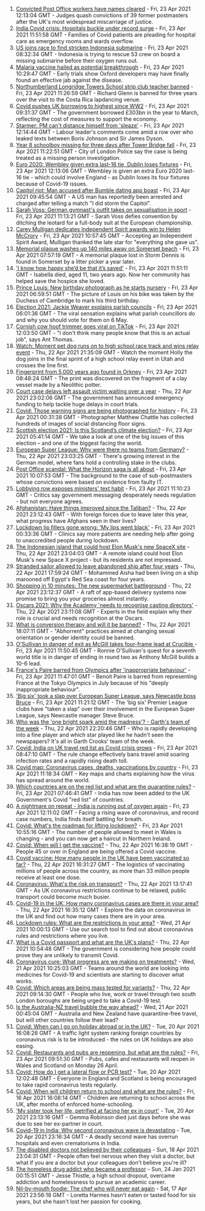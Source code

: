 1. [Convicted Post Office workers have names cleared](https://www.bbc.co.uk/news/business-56859357) - Fri, 23 Apr 2021 12:13:04 GMT - Judges quash convictions of 39 former postmasters after the UK's most widespread miscarriage of justice.
2. [India Covid crisis: Hospitals buckle under record surge](https://www.bbc.co.uk/news/world-asia-56858403) - Fri, 23 Apr 2021 11:51:58 GMT - Families of Covid patients are pleading for hospital care as emergency rooms and wards overflow.
3. [US joins race to find stricken Indonesia submarine](https://www.bbc.co.uk/news/world-asia-56851487) - Fri, 23 Apr 2021 08:32:34 GMT - Indonesia is trying to rescue 53 crew on board a missing submarine before their oxygen runs out.
4. [Malaria vaccine hailed as potential breakthrough](https://www.bbc.co.uk/news/health-56858158) - Fri, 23 Apr 2021 10:29:47 GMT - Early trials show Oxford developers may have finally found an effective jab against the disease.
5. [Northumberland Longridge Towers School strip club teacher banned](https://www.bbc.co.uk/news/uk-england-tyne-56858188) - Fri, 23 Apr 2021 11:26:59 GMT - Richard Glenn is banned for three years over the visit to the Costa Rica lapdancing venue.
6. [Covid pushes UK borrowing to highest since WW2](https://www.bbc.co.uk/news/business-56856195) - Fri, 23 Apr 2021 09:31:37 GMT - The government borrowed £303bn in the year to March, reflecting the cost of measures to support the economy.
7. [Starmer: PM can't distance himself from 'sleaze'](https://www.bbc.co.uk/news/uk-politics-56856901) - Fri, 23 Apr 2021 12:14:44 GMT - Labour leader's comments come amid a row over who leaked texts between Boris Johnson and Sir James Dyson.
8. [Year 8 schoolboy missing for three days after Tower Bridge fall](https://www.bbc.co.uk/news/uk-england-london-56847002) - Fri, 23 Apr 2021 11:22:51 GMT - City of London Police say the case is being treated as a missing person investigation.
9. [Euro 2020: Wembley given extra last-16 tie, Dublin loses fixtures](https://www.bbc.co.uk/sport/football/56856744) - Fri, 23 Apr 2021 12:13:06 GMT - Wembley is given an extra Euro 2020 last-16 tie - which could involve England - as Dublin loses its four fixtures because of Covid-19 issues.
10. [Capitol riot: Man accused after Bumble dating app boast](https://www.bbc.co.uk/news/world-us-canada-56857240) - Fri, 23 Apr 2021 09:45:54 GMT - A US man has reportedly been arrested and charged after telling a match "I did storm the Capitol".
11. [Sarah Voss: German gymnast's outfit takes on sexualisation in sport](https://www.bbc.co.uk/news/world-europe-56858863) - Fri, 23 Apr 2021 11:13:21 GMT - Sarah Voss defies convention by ditching the leotard for a full-body suit at the European championship.
12. [Carey Mulligan dedicates Independent Spirit awards win to Helen McCrory](https://www.bbc.co.uk/news/entertainment-arts-56857512) - Fri, 23 Apr 2021 10:57:45 GMT - Accepting an Independent Spirit Award, Mulligan thanked the late star for "everything she gave us".
13. [Memorial plaque washes up 140 miles away on Somerset beach](https://www.bbc.co.uk/news/uk-england-somerset-56847542) - Fri, 23 Apr 2021 07:57:19 GMT - A memorial plaque lost in Storm Dennis is found in Somerset by a litter picker a year later.
14. ['I know how happy she’d be that it’s saved'](https://www.bbc.co.uk/news/uk-56850444) - Fri, 23 Apr 2021 11:51:11 GMT - Isabella died, aged 11, two years ago. Now her community has helped save the hospice she loved.
15. [Prince Louis: New birthday photograph as he starts nursery](https://www.bbc.co.uk/news/uk-56853207) - Fri, 23 Apr 2021 06:59:51 GMT - The picture of Louis on his bike was taken by the Duchess of Cambridge to mark his third birthday.
16. [Election 2021: Jackie Weaver explains parish councils](https://www.bbc.co.uk/news/uk-england-leeds-56847148) - Fri, 23 Apr 2021 06:01:36 GMT - The viral sensation explains what parish councillors do and why you should vote for them on 6 May.
17. [Cornish cow hoof trimmer goes viral on TikTok](https://www.bbc.co.uk/news/uk-england-cornwall-56860331) - Fri, 23 Apr 2021 12:03:50 GMT - "I don't think many people know that this is an actual job", says Ant Thomas.
18. [Watch: Moment pet dog runs on to high school race track and wins relay event](https://www.bbc.co.uk/sport/av/athletics/56854177) - Thu, 22 Apr 2021 21:35:09 GMT - Watch the moment Holly the dog joins in the final sprint of a high school relay event in Utah and crosses the line first.
19. [Fingerprint from 5,000 years ago found in Orkney](https://www.bbc.co.uk/news/uk-scotland-north-east-orkney-shetland-56858268) - Fri, 23 Apr 2021 08:48:24 GMT - The print was discovered on the fragment of a clay vessel made by a Neolithic potter.
20. [Court case delays left assault victim waiting over a year](https://www.bbc.co.uk/news/uk-56765175) - Thu, 22 Apr 2021 23:02:06 GMT - The government has announced emergency funding to help tackle huge delays in court trials.
21. [Covid: Those warning signs are being photographed for history](https://www.bbc.co.uk/news/in-pictures-56675382) - Fri, 23 Apr 2021 00:31:38 GMT - Photographer Matthew Chattle has collected hundreds of images of social distancing floor signs.
22. [Scottish election 2021: Is this Scotland’s climate election?](https://www.bbc.co.uk/news/uk-scotland-56848288) - Fri, 23 Apr 2021 05:41:14 GMT - We take a look at one of the big issues of this election – and one of the biggest facing the world.
23. [European Super League: Why were there no teams from Germany?](https://www.bbc.co.uk/news/world-europe-56845662) - Thu, 22 Apr 2021 23:03:25 GMT - There's growing interest in the German model, where fans hold a controlling stake in the clubs.
24. [Post Office scandal: What the Horizon saga is all about](https://www.bbc.co.uk/news/business-56718036) - Fri, 23 Apr 2021 10:07:53 GMT - The background to the case of sub-postmasters whose convictions were based on evidence from faulty IT.
25. [Lobbying row exposes ministers' text habit](https://www.bbc.co.uk/news/uk-politics-56842946) - Fri, 23 Apr 2021 11:10:23 GMT - Critics say government messaging desperately needs regulation - but not everyone agrees.
26. [Afghanistan: Have things improved since the Taliban?](https://www.bbc.co.uk/news/56779160) - Thu, 22 Apr 2021 23:12:43 GMT - With foreign forces due to leave later this year, what progress have Afghans seen in their lives?
27. [Lockdown lip fillers gone wrong: 'My lips went black'](https://www.bbc.co.uk/news/newsbeat-56845921) - Fri, 23 Apr 2021 00:33:36 GMT - Clinics say more patients are needing help after going to unaccredited people during lockdown.
28. [The Indonesian island that could host Elon Musk's new SpaceX site](https://www.bbc.co.uk/news/world-asia-56797133) - Thu, 22 Apr 2021 23:04:03 GMT - A remote island could host Elon Musk's new Space X project - but its residents are not impressed.
29. [Stranded sailor allowed to leave abandoned ship after four years](https://www.bbc.co.uk/news/world-middle-east-56842506) - Thu, 22 Apr 2021 17:59:24 GMT - Mohammed Aisha had been living on a ship marooned off Egypt's Red Sea coast for four years.
30. [Shopping in 10 minutes: The new supermarket battleground](https://www.bbc.co.uk/news/business-56720044) - Thu, 22 Apr 2021 23:12:37 GMT - A raft of app-based delivery systems now promise to bring you your groceries almost instantly.
31. [Oscars 2021: Why the Academy 'needs to recognise casting directors'](https://www.bbc.co.uk/news/entertainment-arts-56813184) - Thu, 22 Apr 2021 23:11:08 GMT - Experts in the field explain why their role is crucial and needs recognition at the Oscars.
32. [What is conversion therapy and will it be banned?](https://www.bbc.co.uk/news/explainers-56496423) - Thu, 22 Apr 2021 18:07:11 GMT - "Abhorrent" practices aimed at changing sexual orientation or gender identity could be banned.
33. [O'Sullivan in danger of exit as McGill takes four-frame lead at Crucible ](https://www.bbc.co.uk/sport/snooker/56858543) - Fri, 23 Apr 2021 11:50:45 GMT - Ronnie O'Sullivan's quest for a seventh world title is in danger of ending in round two as Anthony McGill builds a 10-6 lead.
34. [France's Paire barred from Olympics after 'inappropriate behaviour'](https://www.bbc.co.uk/sport/tennis/56860894) - Fri, 23 Apr 2021 11:47:01 GMT - Benoit Paire is barred from representing France at the Tokyo Olympics in July because of his "deeply inappropriate behaviour".
35. ['Big six' took a slap over European Super League, says Newcastle boss Bruce](https://www.bbc.co.uk/sport/football/56856090) - Fri, 23 Apr 2021 11:21:12 GMT - The 'big six' Premier League clubs have "taken a slap" over their involvement in the European Super League, says Newcastle manager Steve Bruce.
36. [Who was the 'one bright spark amid the madness'? - Garth's team of the week](https://www.bbc.co.uk/sport/football/56849170) - Thu, 22 Apr 2021 22:20:46 GMT - Who is rapidly developing into a fine player and which star played like he hadn't seen the newspapers? It's all in Garth Crooks' team of the week.
37. [Covid: India on UK travel red list as Covid crisis grows](https://www.bbc.co.uk/news/uk-56848006) - Fri, 23 Apr 2021 08:47:10 GMT - The rule change effectively bans travel amid soaring infection rates and a rapidly rising death toll.
38. [Covid map: Coronavirus cases, deaths, vaccinations by country](https://www.bbc.co.uk/news/world-51235105) - Fri, 23 Apr 2021 11:18:34 GMT - Key maps and charts explaining how the virus has spread around the world.
39. [Which countries are on the red list and what are the quarantine rules?](https://www.bbc.co.uk/news/explainers-52544307) - Fri, 23 Apr 2021 07:46:41 GMT - India has now been added to the UK Government's Covid "red list" of countries.
40. [A nightmare on repeat - India is running out of oxygen again](https://www.bbc.co.uk/news/uk-56841381) - Fri, 23 Apr 2021 12:11:02 GMT - Facing a rising wave of coronavirus, and record case numbers, India finds itself battling for breath.
41. [Covid: What's the roadmap for lifting lockdown?](https://www.bbc.co.uk/news/explainers-52530518) - Fri, 23 Apr 2021 10:55:16 GMT - The number of people allowed to meet in Wales is changing - and you can now get a haircut in Northern Ireland.
42. [Covid: When will I get the vaccine?](https://www.bbc.co.uk/news/health-55045639) - Thu, 22 Apr 2021 16:38:19 GMT - People 45 or over in England are being offered a Covid vaccine.
43. [Covid vaccine: How many people in the UK have been vaccinated so far?](https://www.bbc.co.uk/news/health-55274833) - Thu, 22 Apr 2021 16:31:27 GMT - The logistics of vaccinating millions of people across the country, as more than 33 million people receive at least one dose.
44. [Coronavirus: What's the risk on transport?](https://www.bbc.co.uk/news/health-51736185) - Thu, 22 Apr 2021 13:17:41 GMT - As UK coronavirus restrictions continue to be relaxed, public transport could become much busier.
45. [Covid-19 in the UK: How many coronavirus cases are there in your area?](https://www.bbc.co.uk/news/uk-51768274) - Thu, 22 Apr 2021 16:35:12 GMT - Explore the data on coronavirus in the UK and find out how many cases there are in your area.
46. [Lockdown rules: What are the restrictions in your area?](https://www.bbc.co.uk/news/uk-54373904) - Wed, 21 Apr 2021 10:00:13 GMT - Use our search tool to find out about coronavirus rules and restrictions where you live.
47. [What is a Covid passport and what are the UK's plans?](https://www.bbc.co.uk/news/explainers-55718553) - Thu, 22 Apr 2021 10:54:48 GMT - The government is considering how people could prove they are unlikely to transmit Covid.
48. [Coronavirus cure: What progress are we making on treatments?](https://www.bbc.co.uk/news/health-52354520) - Wed, 21 Apr 2021 10:25:03 GMT - Teams around the world are looking into medicines for Covid-19 and scientists are starting to discover what works.
49. [Covid: Which areas are being mass tested for variants?](https://www.bbc.co.uk/news/explainers-54872039) - Thu, 22 Apr 2021 09:14:30 GMT - People who live, work or travel through two south London boroughs are being urged to take a Covid-19 test.
50. [Is the Australia-NZ travel bubble the way ahead?](https://www.bbc.co.uk/news/business-56796943) - Wed, 21 Apr 2021 00:45:04 GMT - Australia and New Zealand have quarantine-free travel, but will other countries follow their lead?
51. [Covid: When can I go on holiday abroad or in the UK?](https://www.bbc.co.uk/news/explainers-52646738) - Tue, 20 Apr 2021 16:08:26 GMT - A traffic light system ranking foreign countries by coronavirus risk is to be introduced - the rules on UK holidays are also easing.
52. [Covid: Restaurants and pubs are reopening, but what are the rules?](https://www.bbc.co.uk/news/business-52977388) - Fri, 23 Apr 2021 09:51:30 GMT - Pubs, cafes and restaurants will reopen in Wales and Scotland on Monday 26 April.
53. [Covid: How do I get a lateral flow or PCR test?](https://www.bbc.co.uk/news/health-51943612) - Tue, 20 Apr 2021 12:02:48 GMT - Everyone in England and Scotland is being encouraged to take rapid coronavirus tests regularly.
54. [Covid: When will children return to school and what are the rules?](https://www.bbc.co.uk/news/education-51643556) - Fri, 16 Apr 2021 16:08:14 GMT - Children are returning to school across the UK, after months of enforced home-schooling.
55. ['My sister took her life, petrified at facing her ex in court'](https://www.bbc.co.uk/news/uk-56539465) - Tue, 20 Apr 2021 23:13:16 GMT - Gemma Robinson died just days before she was due to see her ex-partner in court.
56. [Covid-19 in India: Why second coronavirus wave is devastating](https://www.bbc.co.uk/news/world-asia-india-56811315) - Tue, 20 Apr 2021 23:16:34 GMT - A deadly second wave has overrun hospitals and even crematoriums in India.
57. [The disabled doctors not believed by their colleagues](https://www.bbc.co.uk/news/disability-56244376) - Sun, 18 Apr 2021 23:04:31 GMT - People often feel nervous when they visit a doctor, but what if you are a doctor but your colleagues don't believe you're ill?
58. [The homeless drug addict who became a professor](https://www.bbc.co.uk/news/stories-55559382) - Sun, 24 Jan 2021 00:15:51 GMT - Jesse Thistle, a high school dropout, overcame addiction and homelessness to pursue an academic career.
59. [Nil-by-mouth foodie: The chef who will never eat again](https://www.bbc.co.uk/news/stories-56688582) - Sat, 17 Apr 2021 23:56:18 GMT - Loretta Harmes hasn't eaten or tasted food for six years, but she hasn't lost her passion for cooking.
